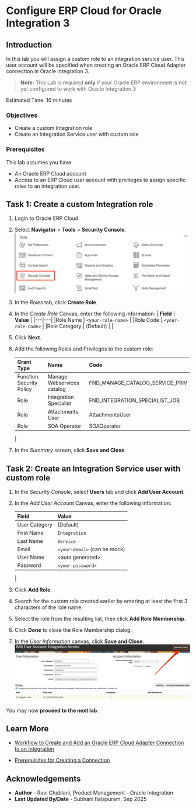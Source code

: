 # Configure ERP Cloud for Oracle Integration 3

## Introduction
In this lab you will assign a custom role to an integration service user. This user account will be specified when creating an Oracle ERP Cloud Adapter connection in Oracle Integration 3.

> **Note:** This Lab is required **only** if your Oracle ERP environment is not yet configured to work with Oracle Integration 3


Estimated Time: 10 minutes

### Objectives
* Create a custom Integration role
* Create an Integration Service user with custom role


### Prerequisites
This lab assumes you have
* An Oracle ERP Cloud account
* Access to an ERP Cloud user account with privileges to assign specific roles to an integration user.


## Task 1: Create a custom Integration role

1. Login to Oracle ERP Cloud

2. Select **Navigator** &gt; **Tools** &gt; **Security Console**.
    ![Open Security Console](images/erp-open-security-console.png)

3. In the *Roles* tab, click **Create Role**.

4. In the *Create Role* Canvas, enter the following information:
    | **Field**  | **Value** |
    |---|---|
    |Role Name | `<your-role-name>` |
    |Role Code | `<your-role-code>` |
    |Role Category | (Default) |
    |    

5. Click **Next**.

6. Add the following Roles and Privileges to the custom role:

    | Grant Type | Name | Code |
    | ---- | ---- | ---- |
    | Function Security Policy | Manage Webservices catalog | FND_MANAGE\_CATALOG\_SERVICE\_PRIV
    | Role | Integration Specialist | FND\_INTEGRATION\_SPECIALIST\_JOB
    | Role | Attachments User | AttachmentsUser |
    | Role | SOA Operator | SOAOperator |
    |


7. In the *Summary* screen, click **Save and Close**.

## Task 2: Create an Integration Service user with custom role

1. In the *Security Console*, select **Users** tab and click **Add User Account**.

2.  In the *Add User Account* Canvas, enter the following information:

    | **Field**  | **Value** |
    |---|---|
    |User Category | (Default) |
    |First Name | `Integration` |
    |Last Name	 | `Service` |
    |Email | `<your-email>` (can be mock)|
    |User Name | &lt;auto generated&gt; |
    |Password | `<your-password>` |
    |

3. Click **Add Role**.

4. Search for the custom role created earlier by entering at least the first 3 characters of the role name.

5. Select the role from the resulting list, then click **Add Role Membership**.

6. Click **Done** to close the Role Membership dialog.

7. In the *User Information* canvas, click **Save and Close**.
    ![Save user with added role](images/erp-user-with-roles.png)


You may now **proceed to the next lab**.


## Learn More

* [Workflow to Create and Add an Oracle ERP Cloud Adapter Connection to an Integration](https://docs.oracle.com/en/cloud/paas/application-integration/erp-adapter/workflow-create-and-add-connection-integration.html)

* [Prerequisites for Creating a Connection](https://docs.oracle.com/en/cloud/paas/application-integration/erp-adapter/prerequisites-creating-connection.html)



## Acknowledgements
* **Author** - Ravi Chablani, Product Management - Oracle Integration
* **Last Updated By/Date** - Subhani Italapuram, Sep 2025
